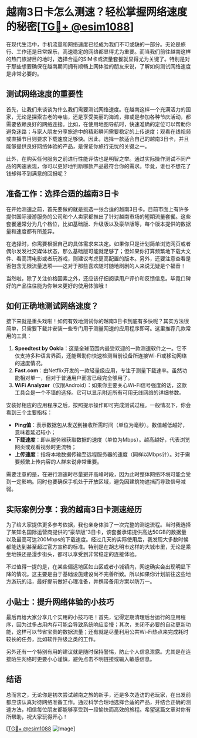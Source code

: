 # 越南3日卡怎么测速？轻松掌握网络速度的秘密[[TG💪+ @esim1088](https://t.me/s/esim1088)]

在现代生活中，手机流量和网络速度已经成为我们不可或缺的一部分。无论是旅行、工作还是日常娱乐，高速稳定的网络都显得尤为重要。而当我们前往越南这样的热门旅游目的地时，选择合适的SIM卡或流量套餐就显得尤为关键了。特别是对于那些想要确保在越南期间拥有顺畅上网体验的朋友来说，了解如何测试网络速度是非常必要的。

## 测试网络速度的重要性

首先，让我们来谈谈为什么我们需要测试网络速度。在越南这样一个充满活力的国家，无论是探索古老的寺庙，还是享受美丽的海滩，抑或是参加各种节庆活动，都需要依赖良好的网络连接。比如，在使用地图导航时，快速准确的定位可以帮助你避免迷路；与家人朋友分享旅途中的精彩瞬间需要稳定的上传速度；观看在线视频或直播节目则要求下载速度足够快。因此，选择一款适合自己的越南3日卡，并且能够提供良好网络体验的产品，是保证你旅行无忧的关键之一。

此外，在购买任何服务之前进行性能评估也是明智之举。通过实际操作测试不同产品的网速表现，你可以更好地判断哪款产品最符合你的需求。毕竟，谁也不想花了钱却得不到满意的回报呢？

## 准备工作：选择合适的越南3日卡

在开始测速之前，首先要做的就是挑选一张合适的越南3日卡。目前市面上有许多提供国际漫游服务的公司和个人卖家都推出了针对越南市场的短期流量套餐。这些套餐通常分为几个档位，比如基础版、升级版以及豪华版等，每个版本提供的数据量和速度都有所差异。

在选择时，你需要根据自己的具体需求来决定。如果你只是计划简单浏览网页或者偶尔发发社交媒体状态，那么基础版可能就足够了；但如果你打算频繁地下载大文件、看高清电影或者玩游戏，则建议考虑更高配置的版本。另外，还要注意查看是否包含无限流量选项——这对于那些喜欢随时随地刷剧的人来说无疑是个福音！

当然啦，除了关注价格因素之外，还应该仔细阅读用户评价和反馈信息。毕竟口碑好的产品往往能为你带来更好的使用体验哦！

## 如何正确地测试网络速度？

接下来就是重头戏啦！如何有效地测试你的越南3日卡到底有多快呢？其实方法很简单，只需要下载并安装一些专门用于测量网速的应用程序即可。这里推荐几款常用的工具：

1. **Speedtest by Ookla**：这是全球范围内最受欢迎的一款测速软件之一。它不仅支持多种语言界面，还能帮助你快速检测当前设备所连接Wi-Fi或移动网络的速度情况。
2. **Fast.com**：由Netflix开发的一款轻量级应用，专注于测量下载速率。虽然功能相对单一，但对于普通用户而言已经完全够用了。
3. **WiFi Analyzer**（仅限Android）：如果你主要关心Wi-Fi信号强度的话，这款工具会是一个不错的选择。它可以显示附近所有可用无线网络的详细参数。

安装好相应的应用程序之后，按照提示操作即可完成测试过程。一般情况下，你会看到三个主要指标：
- **Ping值**：表示数据包从发送到接收所需时间（单位为毫秒）。数值越低越好，意味着延迟较小；
- **下载速度**：即从服务器获取数据的速度（单位为Mbps）。越高越好，代表浏览网页或观看视频时更流畅；
- **上传速度**：指将本地数据传输至远程服务器的速度（同样以Mbps计）。对于需要频繁上传内容的人群来说非常重要。

需要注意的是，在进行测速时尽量避开高峰时段，因为此时整体网络环境可能会受到一定影响。同时也要确保手机处于开放区域，避免因建筑物遮挡而导致信号减弱。

## 实际案例分享：我的越南3日卡测速经历

为了给大家提供更多参考依据，我也亲身体验了一次完整的测速流程。当时我选择了某知名国际运营商提供的“豪华版”3日卡，该套餐承诺提供高达50GB的数据量以及最高可达200Mbps的下载速度。经过几天的实际使用后，我发现大多数时候都能达到甚至超过官方宣称的标准。特别是在胡志明市这样的大城市里，无论是乘坐地铁还是漫步街头，都可以享受到非常稳定的连接体验。

不过值得一提的是，在某些偏远地区如山区或者小城镇内，网速确实会出现明显下降的情况。这主要是由于基础设施建设尚不完善所致。所以如果你计划前往这些地方游玩的话，最好提前做好心理准备，并携带备用方案以防万一。

## 小贴士：提升网络体验的小技巧

最后再给大家分享几个实用的小技巧吧！首先，记得定期清理后台运行的应用程序，因为过多占用内存可能会导致系统响应变慢；其次，关闭不必要的自动更新功能，这样可以节省宝贵的数据流量；还有就是尽量利用公共Wi-Fi热点来完成耗时较长的任务，比如软件升级之类的工作。

另外还有一个特别有用的建议就是随时保持警惕，防止个人信息泄露。尤其是在连接陌生网络时更要小心谨慎，避免点击不明链接或输入敏感信息。

## 结语

总而言之，无论你是初次尝试越南之旅的新手，还是多次造访的老玩家，在出发前都应该认真对待网络准备工作。通过科学合理地选择合适的产品，并结合正确的测速方法，相信每位朋友都能够享受到一段愉快而高效的旅程。希望这篇文章对你有所帮助，祝大家玩得开心！

[[TG💪+ @esim1088](https://t.me/s/esim1088) ![Image](https://i.postimg.cc/4NQfJmqS/Snipaste-2025-05-13-00-14-12.png)]